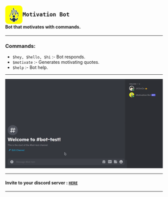 <img
     src ='Assets/icon.jpg' 
     align="left"     
     raw = true
     width=11% 
     style="border-radius: 10px;"
     />

## `Motivation Bot`

#### Bot that motivates with commands.

---

### Commands:

- `$hey, $hello, $hi` :- Bot responds.
- `$motivate` :- Generates motivating quotes.
- `$help` :- Bot help.

---

<img src = 'Assets/demo.gif' >

---

#### Invite to your discord server : <a href = 'https://discord.com/api/oauth2/authorize?client_id=856722297355370496&permissions=2148001856&scope=bot' target="_blank" > `HERE` </a>

---
